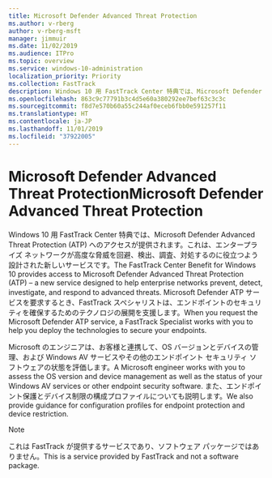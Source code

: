 ```yaml
---
title: Microsoft Defender Advanced Threat Protection
ms.author: v-rberg
author: v-rberg-msft
manager: jimmuir
ms.date: 11/02/2019
ms.audience: ITPro
ms.topic: overview
ms.service: windows-10-administration
localization_priority: Priority
ms.collection: FastTrack
description: Windows 10 用 FastTrack Center 特典では、Microsoft Defender Advanced Threat Protection (ATP) へのアクセスが提供されます。これは、エンタープライズ ネットワークが高度な脅威を回避、検出、調査、対処するのに役立つよう設計された新しいサービスです。
ms.openlocfilehash: 863c9c77791b3c4d5e60a380292ee7bef63c3c3c
ms.sourcegitcommit: f8d7e570b60a55c244af0eceb6fbb0e591257f11
ms.translationtype: HT
ms.contentlocale: ja-JP
ms.lasthandoff: 11/01/2019
ms.locfileid: "37922005"
---
```

# <a name="microsoft-defender-advanced-threat-protection"></a><span data-ttu-id="e41c1-103">Microsoft Defender Advanced Threat Protection</span><span class="sxs-lookup"><span data-stu-id="e41c1-103">Microsoft Defender Advanced Threat Protection</span></span>

<span data-ttu-id="e41c1-104">Windows 10 用 FastTrack Center 特典では、Microsoft Defender Advanced Threat Protection (ATP) へのアクセスが提供されます。これは、エンタープライズ ネットワークが高度な脅威を回避、検出、調査、対処するのに役立つよう設計された新しいサービスです。</span><span class="sxs-lookup"><span data-stu-id="e41c1-104">The FastTrack Center Benefit for Windows 10 provides access to Microsoft Defender Advanced Threat Protection (ATP) – a new service designed to help enterprise networks prevent, detect, investigate, and respond to advanced threats.</span></span> <span data-ttu-id="e41c1-105">Microsoft Defender ATP サービスを要求するとき、FastTrack スペシャリストは、エンドポイントのセキュリティを確保するためのテクノロジの展開を支援します。</span><span class="sxs-lookup"><span data-stu-id="e41c1-105">When you request the Microsoft Defender ATP service, a FastTrack Specialist works with you to help you deploy the technologies to secure your endpoints.</span></span>

<span data-ttu-id="e41c1-106">Microsoft のエンジニアは、お客様と連携して、OS バージョンとデバイスの管理、および Windows AV サービスやその他のエンドポイント セキュリティ ソフトウェアの状態を評価します。</span><span class="sxs-lookup"><span data-stu-id="e41c1-106">A Microsoft engineer works with you to assess the OS version and device management as well as the status of your Windows AV services or other endpoint security software.</span></span> <span data-ttu-id="e41c1-107">また、エンドポイント保護とデバイス制限の構成プロファイルについても説明します。</span><span class="sxs-lookup"><span data-stu-id="e41c1-107">We also provide guidance for configuration profiles for endpoint protection and device restriction.</span></span>  

> [!NOTE]
> <span data-ttu-id="e41c1-108">これは FastTrack が提供するサービスであり、ソフトウェア パッケージではありません。</span><span class="sxs-lookup"><span data-stu-id="e41c1-108">This is a service provided by FastTrack and not a software package.</span></span> 
